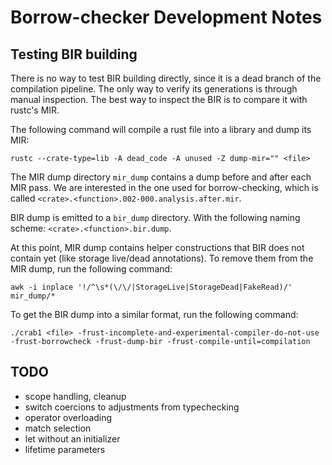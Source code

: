 # Borrow-checker Development Notes

## Testing BIR building

There is no way to test BIR building directly, since it is a dead branch of the compilation pipeline.
The only way to verify its generations is through manual inspection.
The best way to inspect the BIR is to compare it with rustc's MIR.

The following command will compile a rust file into a library and dump its MIR:

```shell
rustc --crate-type=lib -A dead_code -A unused -Z dump-mir="" <file>
```

The MIR dump directory `mir_dump` contains a dump before and after each MIR pass.
We are interested in the one used for borrow-checking, which is called `<crate>.<function>.002-000.analysis.after.mir`.

BIR dump is emitted to a `bir_dump` directory. With the following naming scheme: `<crate>.<function>.bir.dump`.

At this point, MIR dump contains helper constructions that BIR does not contain yet (like storage live/dead annotations). To remove them from the MIR dump, run the following command:

```shell
awk -i inplace '!/^\s*(\/\/|StorageLive|StorageDead|FakeRead)/' mir_dump/*
```

To get the BIR dump into a similar format, run the following command:

```shell
./crab1 <file> -frust-incomplete-and-experimental-compiler-do-not-use -frust-borrowcheck -frust-dump-bir -frust-compile-until=compilation
```


## TODO

- scope handling, cleanup
- switch coercions to adjustments from typechecking
- operator overloading
- match selection
- let without an initializer
- lifetime parameters